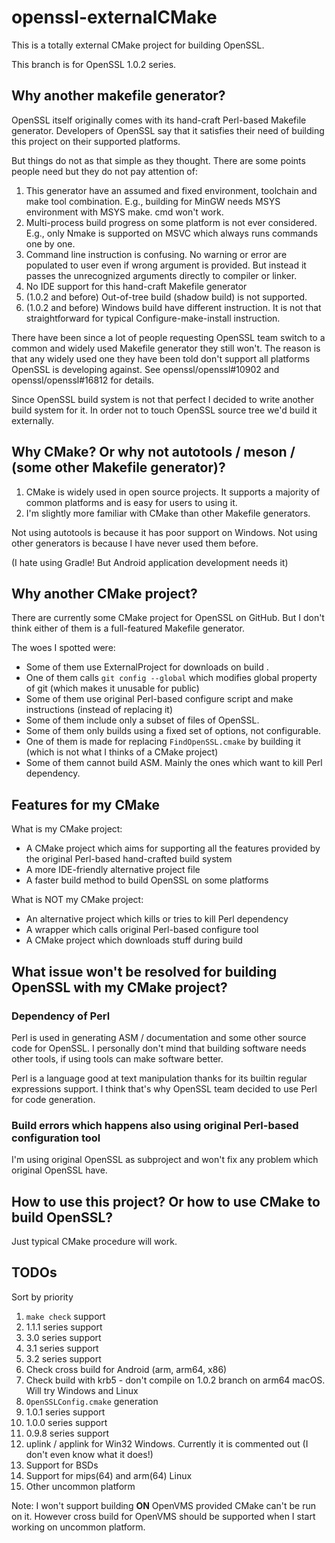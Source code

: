 ﻿# openssl-externalCMake

This is a totally external CMake project for building OpenSSL.

This branch is for OpenSSL 1.0.2 series.

## Why another makefile generator?

OpenSSL itself originally comes with its hand-craft Perl-based Makefile generator.
Developers of OpenSSL say that it satisfies their need of building this project on their supported platforms.

But things do not as that simple as they thought. There are some points people need but they do not pay attention of:

1. This generator have an assumed and fixed environment, toolchain and make tool combination. E.g., building for MinGW needs MSYS environment with MSYS make. cmd won't work.
1. Multi-process build progress on some platform is not ever considered. E.g., only Nmake is supported on MSVC which always runs commands one by one.
1. Command line instruction is confusing. No warning or error are populated to user even if wrong argument is provided. But instead it passes the unrecognized arguments directly to compiler or linker.
1. No IDE support for this hand-craft Makefile generator
1. (1.0.2 and before) Out-of-tree build (shadow build) is not supported.
1. (1.0.2 and before) Windows build have different instruction. It is not that straightforward for typical Configure-make-install instruction.

There have been since a lot of people requesting OpenSSL team switch to a common and widely used Makefile generator they still won't.
The reason is that any widely used one they have been told don't support all platforms OpenSSL is developing against.
See openssl/openssl#10902 and openssl/openssl#16812 for details.

Since OpenSSL build system is not that perfect I decided to write another build system for it.
In order not to touch OpenSSL source tree we'd build it externally.

## Why CMake? Or why not autotools / meson / (some other Makefile generator)?

1. CMake is widely used in open source projects. It supports a majority of common platforms and is easy for users to using it.
1. I'm slightly more familiar with CMake than other Makefile generators.

Not using autotools is because it has poor support on Windows.
Not using other generators is because I have never used them before.

(I hate using Gradle! But Android application development needs it)

## Why another CMake project?

There are currently some CMake project for OpenSSL on GitHub.
But I don't think either of them is a full-featured Makefile generator.

The woes I spotted were:

- Some of them use ExternalProject for downloads on build .
- One of them calls `git config --global` which modifies global property of git (which makes it unusable for public)
- Some of them use original Perl-based configure script and make instructions (instead of replacing it)
- Some of them include only a subset of files of OpenSSL.
- Some of them only builds using a fixed set of options, not configurable.
- One of them is made for replacing `FindOpenSSL.cmake` by building it (which is not what I thinks of a CMake project)
- Some of them cannot build ASM. Mainly the ones which want to kill Perl dependency.

## Features for my CMake

What is my CMake project:

- A CMake project which aims for supporting all the features provided by the original Perl-based hand-crafted build system
- A more IDE-friendly alternative project file
- A faster build method to build OpenSSL on some platforms

What is NOT my CMake project:

- An alternative project which kills or tries to kill Perl dependency
- A wrapper which calls original Perl-based configure tool
- A CMake project which downloads stuff during build

## What issue won't be resolved for building OpenSSL with my CMake project?

### Dependency of Perl

Perl is used in generating ASM / documentation and some other source code for OpenSSL.
I personally don't mind that building software needs other tools, if using tools can make software better.

Perl is a language good at text manipulation thanks for its builtin regular expressions support.
I think that's why OpenSSL team decided to use Perl for code generation.

### Build errors which happens also using original Perl-based configuration tool

I'm using original OpenSSL as subproject and won't fix any problem which original OpenSSL have.

## How to use this project? Or how to use CMake to build OpenSSL?

Just typical CMake procedure will work.

## TODOs

Sort by priority

1. `make check` support
1. 1.1.1 series support
1. 3.0 series support
1. 3.1 series support
1. 3.2 series support
1. Check cross build for Android (arm, arm64, x86)
1. Check build with krb5 - don't compile on 1.0.2 branch on arm64 macOS. Will try Windows and Linux
1. `OpenSSLConfig.cmake` generation
1. 1.0.1 series support
1. 1.0.0 series support
1. 0.9.8 series support
1. uplink / applink for Win32 Windows. Currently it is commented out (I don't even know what it does!)
1. Support for BSDs
1. Support for mips(64) and arm(64) Linux
1. Other uncommon platform

Note: I won't support building **ON** OpenVMS provided CMake can't be run on it. However cross build for OpenVMS should be supported when I start working on uncommon platform.
